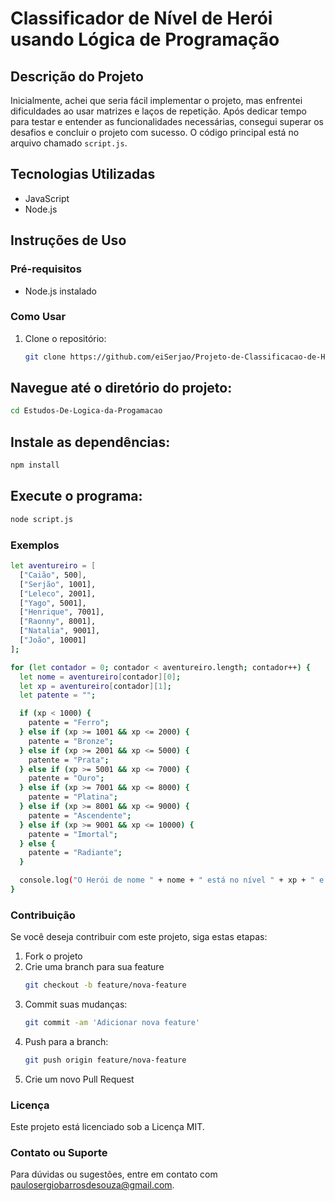 # Classificador de Nível de Herói usando Lógica de Programação

## Descrição do Projeto

Inicialmente, achei que seria fácil implementar o projeto, mas enfrentei dificuldades ao usar matrizes e laços de repetição. Após dedicar tempo para testar e entender as funcionalidades necessárias, consegui superar os desafios e concluir o projeto com sucesso. O código principal está no arquivo chamado `script.js`.

## Tecnologias Utilizadas

- JavaScript
- Node.js

## Instruções de Uso

### Pré-requisitos

- Node.js instalado

### Como Usar

1. Clone o repositório:
   ```bash
   git clone https://github.com/eiSerjao/Projeto-de-Classificacao-de-Herois/tree/main
   ```
## Navegue até o diretório do projeto:
   ```bash
   cd Estudos-De-Logica-da-Progamacao
   ```
## Instale as dependências:
   ```bash
   npm install
   ```
## Execute o programa:
   ```bash
   node script.js
   ```
### Exemplos
```bash
let aventureiro = [
  ["Caião", 500],
  ["Serjão", 1001],
  ["Leleco", 2001],
  ["Yago", 5001],
  ["Henrique", 7001],
  ["Raonny", 8001],
  ["Natalia", 9001],
  ["João", 10001]
];

for (let contador = 0; contador < aventureiro.length; contador++) {
  let nome = aventureiro[contador][0];
  let xp = aventureiro[contador][1];
  let patente = "";

  if (xp < 1000) {
    patente = "Ferro";
  } else if (xp >= 1001 && xp <= 2000) {
    patente = "Bronze";
  } else if (xp >= 2001 && xp <= 5000) {
    patente = "Prata";
  } else if (xp >= 5001 && xp <= 7000) {
    patente = "Ouro";
  } else if (xp >= 7001 && xp <= 8000) {
    patente = "Platina";
  } else if (xp >= 8001 && xp <= 9000) {
    patente = "Ascendente";
  } else if (xp >= 9001 && xp <= 10000) {
    patente = "Imortal";
  } else {
    patente = "Radiante";
  }

  console.log("O Herói de nome " + nome + " está no nível " + xp + " e possui a patente " + patente);
}
```

### Contribuição
Se você deseja contribuir com este projeto, siga estas etapas:
1. Fork o projeto
2. Crie uma branch para sua feature
   ```bash
   git checkout -b feature/nova-feature
   ```
3. Commit suas mudanças:
   ```bash
   git commit -am 'Adicionar nova feature'
   ```
4. Push para a branch:
   ```bash
   git push origin feature/nova-feature
   ```
5. Crie um novo Pull Request

### Licença
Este projeto está licenciado sob a Licença MIT.

### Contato ou Suporte
Para dúvidas ou sugestões, entre em contato com paulosergiobarrosdesouza@gmail.com.

